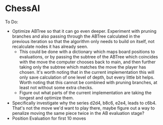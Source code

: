 # ChessAI
To Do:
- Optimize ABTree so that it can go even deeper. Experiment with pruning branches and also passing through the ABTree calculated in the previous iteration so that the algorithm only needs to build on itself, not recalculate nodes it has already seen. 
  - This could be done with a dictionary which maps board positions to evaluations, or by passing the subtree of the ABTree which coincides with the move the computer chooses back to main, and then further taking only the subtree which matches the move the player has chosen. It's worth noting that in the current implementation this will only save calculation of one level of depth, but every little bit helps. Worth noting that this cannot be combined with pruning branches, at least not without some extra checks. 
  - Figure out what parts of the current implementation are taking the longest and optimize them.
- Specifically investigate why the series d2d4, b8c6, e2e4, leads to c6b4. That's not the move we'd want to play there, maybe figure out a way to penalize moving the same piece twice in the AB evaluation stage?
- Position Evaluation for first 10 moves
